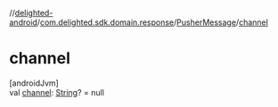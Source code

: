 //[delighted-android](../../../index.md)/[com.delighted.sdk.domain.response](../index.md)/[PusherMessage](index.md)/[channel](channel.md)

# channel

[androidJvm]\
val [channel](channel.md): [String](https://kotlinlang.org/api/latest/jvm/stdlib/kotlin/-string/index.html)? = null
